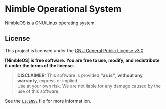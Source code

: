 
# Nimble Operational System 
<p> NimbleOS is a GNU/Linux operating system.</p> 

## License
This project is licensed under the [GNU General Public License v3.0](https://www.gnu.org/licenses/gpl-3.0.html).

**[NimbleOS] is free software. You are free to use, modify, and redistribute it under the terms of the license.**

> **DISCLAIMER:** This software is provided **"as is"**, **without any warranty**, express or implied.  
> Use at your own risk. We are not liable for any damage caused by the use of this software.

See the [`LICENSE`](LICENSE) file for more informat
ion.
